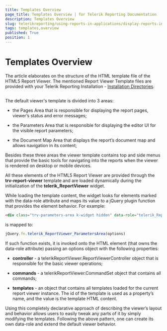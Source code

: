 ```yaml
---
title: Templates Overview
page_title: Templates Overview | for Telerik Reporting Documentation
description: Templates Overview
slug: telerikreporting/using-reports-in-applications/display-reports-in-applications/web-application/html5-report-viewer/customizing/styling-and-appearance/templates-overview
tags: templates,overview
published: True
position: 1
---
```


# Templates Overview



The article elaborates on the structure of the HTML template file of the HTML5 Report Viewer.         The mentioned Report Viewer Template files are provided with your Telerik Reporting Installation -         [Installation Directories](6E821131-83F3-45A4-BB6E-1530223D1E38#directories-and-asemblies).       

## 

The default viewer's template is divided into 3 areas:

* the Pages Area that is responsible for displaying the report pages, viewer’s status and error messages;

* the Parameters Area that is responsible for displaying the editor UI for the visible report parameters;

* the Document Map Area that displays the report’s document map and allows navigation in its content;

Besides these three areas the viewer template contains top and side menus that provide the basic tools for navigating           into the reports when the viewer is rendered on desktop or mobile devices.         

All these elements of the HTML5 Report Viewer are provided through the __trv-report-viewer__            template and are loaded dynamically during the initialization of the __telerik_ReportViewer__  widget.         

While loading the template content, the widget looks for elements marked with the data-role attribute and maps its           value to a jQuery plugin function that provides the element behavior. For example:         

    
````html
<div class="trv-parameters-area k-widget hidden" data-role="telerik_ReportViewer_ParametersArea"> … </div>
````

is mapped to:

    
````js
jQuery.fn.telerik_ReportViewer_ParametersArea(options)
````

If such function exists, it is invoked onto the HTML element (that owns the data-role attribute) passing an options object with the following properties:         

* __controller__  - a telerikReportViewer.ReportViewerController object that is responsible for the basic viewer operations;             

* __commands__  - a telerikReportViewer.CommandSet object that contains all commands;             

* __templates__  - an object that contains all templates loaded for the current report viewer instance.               The id of the template is used as a property’s name, and the value is the template HTML content.             

Using this completely declarative approach of describing the viewer’s layout and behavior allows users to easily tweak any parts of it           by simply modifying the templates. Following the above pattern, one can create its own data-role and extend the default viewer behavior.         
